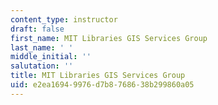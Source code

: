 ```yaml
---
content_type: instructor
draft: false
first_name: MIT Libraries GIS Services Group
last_name: ' '
middle_initial: ''
salutation: ''
title: MIT Libraries GIS Services Group
uid: e2ea1694-9976-d7b8-7686-38b299860a05
---
```

